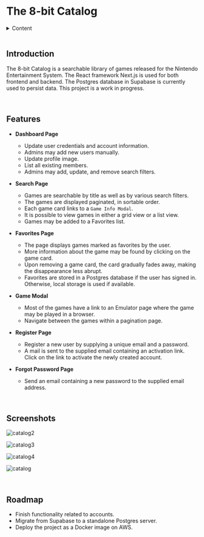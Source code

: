 # The 8-bit Catalog


<details>
  <summary>Content</summary>

-   [Introduction](#introduction)
-   [Features](#features)
-   [Screenshots](#screenshots)
-   [Roadmap](#roadmap)

</details>

<br>

## Introduction

The 8-bit Catalog is a searchable library of games released for the Nintendo Entertainment System. The React framework Next.js is used for both frontend and backend. The Postgres database in Supabase is currently used to persist data. This project is a work in progress.

<br>

## Features

-   **Dashboard Page**

    -   Update user credentials and account information.
    -   Admins may add new users manually.
    -   Update profile image.
    -   List all existing members.
    -   Admins may add, update, and remove search filters.

-   **Search Page**

    -   Games are searchable by title as well as by various search filters.
    -   The games are displayed paginated, in sortable order.
    -   Each game card links to a `Game Info Modal`.
    -   It is possible to view games in either a grid view or a list view.
    -   Games may be added to a Favorites list.

-   **Favorites Page**

    -   The page displays games marked as favorites by the user.
    -   More information about the game may be found by clicking on the game card.
    -   Upon removing a game card, the card gradually fades away, making the disappearance less abrupt.
    -   Favorites are stored in a Postgres database if the user has signed in. Otherwise, local storage is used if available.

-   **Game Modal**

    -   Most of the games have a link to an Emulator page where the game may be played in a browser.
    -   Navigate between the games within a pagination page.
 
-   **Register Page**

    -   Register a new user by supplying a unique email and a password.
    -   A mail is sent to the supplied email containing an activation link. Click on the link to activate the newly created account.

-   **Forgot Password Page**

    -   Send an email containing a new password to the supplied email address.

<br>

## Screenshots

![catalog2](https://github.com/user-attachments/assets/1386ebe1-a606-42bc-b9dd-53fc7fd98c39)


![catalog3](https://github.com/user-attachments/assets/5cbecb7a-3726-440a-88a7-eb9f24c9a76f)


![catalog4](https://github.com/user-attachments/assets/23726cdf-437b-4172-90d9-ae4efedb5deb)

![catalog](https://github.com/user-attachments/assets/69b902ee-459f-4e74-84c7-d99f8f4fe52d)




<br>
<a name="roadmap"></a>

## Roadmap
  -  Finish functionality related to accounts.
  -  Migrate from Supabase to a standalone Postgres server.
  -  Deploy the project as a Docker image on AWS.
